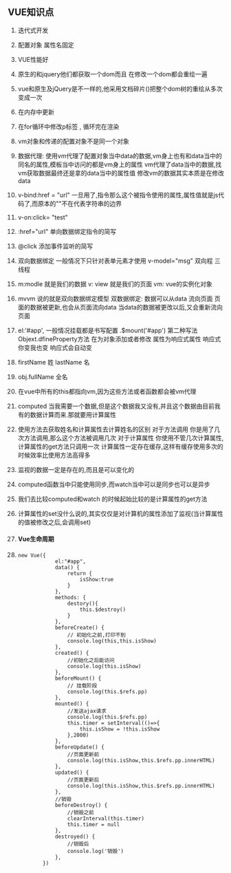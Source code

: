 ##   VUE知识点
1. 迭代式开发

2. 
   配置对象
   属性名固定

3. VUE性能好

4. 原生的和jquery他们都获取一个dom而且
   在修改一个dom都会重绘一遍

5. vue和原生及jQuery是不一样的,他采用文档碎片()把整个dom树的重绘从多次变成一次

6. 在内存中更新

7. 在for循环中修改p标签 , 循环完在渲染

8. vm对象和传递的配置对象不是同一个对象

9. 数据代理: 使用vm代理了配置对象当中data的数据,vm身上也有和data当中的同名的属性,模板当中访问的都是vm身上的属性
   vm代理了data当中的数据,找vm获取数据最终还是拿的data当中的属性值
   修改vm的数据其实本质是在修改data

10. v-bind:href = "url"
    一旦用了,指令那么这个被指令使用的属性,属性值就是js代码了,而原本的""不在代表字符串的边界

11. v-on:click= "test"

12. :href="url"
    单向数据绑定指令的简写

13. 
    @click
    添加事件监听的简写

14. 双向数据绑定  一般情况下只针对表单元素才使用
    v-model="msg"
    双向程  三线程

15. m:modle 就是我们的数据
    v: view 就是我们的页面
    vm: vue的实例化对象

16. mvvm 说的就是双向数据绑定模型
    双数据绑定: 数据可以从data 流向页面 页面的数据被更新,也会从页面流向data
    当data的数据被更改以后,又会重新流向页面
    
17. el:'#app', 一般情况挂载都是书写配置
    .$mount('#app') 第二种写法
    Objext.dfineProperty方法
    在为对象添加或者修改  属性为响应式属性
    响应式你变我也变 响应式会自动变

18. firstName  姓
    lastName   名

19. obj.fullName   全名

20. 在vue中所有的this都指向vm,因为这些方法或者函数都会被vm代理

21. computed
    当我需要一个数据,但是这个数据我又没有,并且这个数据由目前我有的数据计算而来.那就要用计算属性
    
22. 使用方法去获取姓名和计算属性去计算姓名的区别
    对于方法调用
    你是用了几次方法调用,那么这个方法被调用几次
    对于计算属性
    你使用不管几次计算属性,计算属性的get方法只调用一次
    计算属性一定存在缓存,这样有缓存使用多次的时候效率比使用方法高得多

23. 
    监视的数据一定是存在的,而且是可以变化的

24. computed函数当中只能使用同步,而watch当中可以是同步也可以是异步

25. 我们去比较computed和watch 的时候起始比较的是计算属性的get方法

26. 计算属性的set没什么说的,其实仅仅是对计算机的属性添加了监视(当计算属性的值被修改之后,会调用set)

27. ####  Vue生命周期

28. ```vue
    new Vue({
                el:"#app",
                data() {
                    return {
                        isShow:true
                    }
                },
                methods: {
                    destory(){
                        this.$destroy()
                    }
                },
                beforeCreate() {
                    // 初始化之前,打印不到
                    console.log(this,this.isShow)
                },
                created() {
                    //初始化之后能访问
                    console.log(this.isShow)
                },
                beforeMount() {
                    // 挂载阶段 
                    console.log(this.$refs.pp)
                },
                mounted() {
                    //发送ajax请求
                    console.log(this.$refs.pp)
                    this.timer = setInterval(()=>{
                        this.isShow = !this.isShow
                    },2000)
                },
                beforeUpdate() {
                    //页面更新前  
                    console.log(this.isShow,this.$refs.pp.innerHTML)
                },
                updated() {
                    //页面更新后  
                    console.log(this.isShow,this.$refs.pp.innerHTML)
                },
                //销毁
                beforeDestroy() {
                    //销毁之前
                    clearInterval(this.timer)
                    this.timer = null
                },
                destroyed() {
                    //销毁后
                    console.log('销毁')
                },
            })
    ```

    

